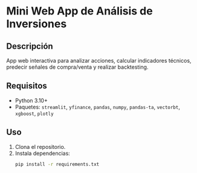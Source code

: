 # Mini Web App de Análisis de Inversiones

## Descripción
App web interactiva para analizar acciones, calcular indicadores técnicos, predecir señales de compra/venta y realizar backtesting.

## Requisitos
- Python 3.10+
- Paquetes: `streamlit`, `yfinance`, `pandas`, `numpy`, `pandas-ta`, `vectorbt`, `xgboost`, `plotly`

## Uso
1. Clona el repositorio.
2. Instala dependencias:
   ```bash
   pip install -r requirements.txt